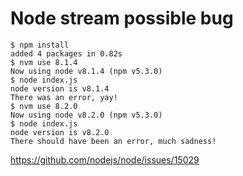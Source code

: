 # Node stream possible bug

```sh-session
$ npm install
added 4 packages in 0.82s
$ nvm use 8.1.4
Now using node v8.1.4 (npm v5.3.0)
$ node index.js
node version is v8.1.4
There was an error, yay!
$ nvm use 8.2.0
Now using node v8.2.0 (npm v5.3.0)
$ node index.js
node version is v8.2.0
There should have been an error, much sadness!
```
https://github.com/nodejs/node/issues/15029
